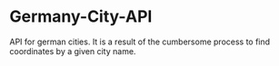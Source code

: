 # Germany-City-API
API for german cities. It is a result of the cumbersome process to find coordinates by a given city name.
